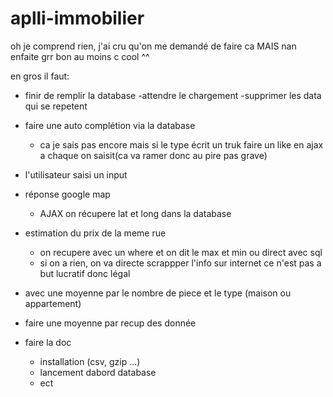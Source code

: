 # aplli-immobilier

oh je comprend rien, j'ai cru qu'on me demandé de faire ca MAIS nan enfaite grr bon au moins c cool ^^

en gros il faut:

  - finir de remplir la database
    -attendre le chargement
    -supprimer les data qui se repetent
    
  - faire une auto complétion via la database
    - ca je sais pas encore mais si le type écrit un truk faire un like en ajax a chaque on saisit(ca va ramer donc au pire pas grave)
    
  - l'utilisateur saisi un input
  - réponse google map
    - AJAX on récupere lat et long dans la database
    
  - estimation du prix de la meme rue
    - on recupere avec un where et on dit le max et min ou direct avec sql
    - si on a rien, on va directe scrappper l'info sur internet ce n'est pas a but lucratif donc légal
    
  - avec une moyenne par le nombre de piece et le type (maison ou appartement)
   - faire une moyenne par recup des donnée
   
  - faire la doc
    - installation (csv, gzip ...)
    - lancement dabord database
    - ect

